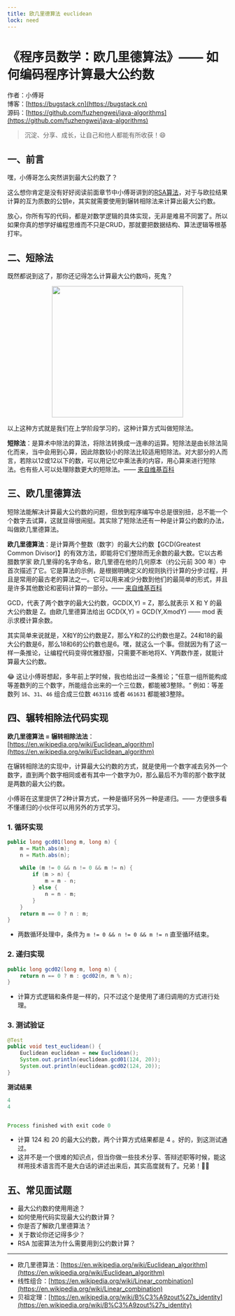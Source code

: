 ```yaml
---
title: 欧几里德算法 euclidean
lock: need
---
```


# 《程序员数学：欧几里德算法》—— 如何编码程序计算最大公约数

作者：小傅哥
<br/>博客：[https://bugstack.cn](https://bugstack.cn)
<br/>源码：[https://github.com/fuzhengwei/java-algorithms](https://github.com/fuzhengwei/java-algorithms)

> 沉淀、分享、成长，让自己和他人都能有所收获！😄

## 一、前言

嘿，小傅哥怎么突然讲到最大公约数了？

这么想你肯定是没有好好阅读前面章节中小傅哥讲到的[RSA算法](https://bugstack.cn/md/algorithm/logic/math/2022-11-20-primality.html)，对于与欧拉结果计算的互为质数的公钥e，其实就需要使用到辗转相除法来计算出最大公约数。

放心，你所有写的代码，都是对数学逻辑的具体实现，无非是难易不同罢了。所以如果你真的想学好编程思维而不只是CRUD，那就要把数据结构、算法逻辑等根基打牢。

## 二、短除法

既然都说到这了，那你还记得怎么计算最大公约数吗，死鬼？

<div align="center">
    <img src="https://bugstack.cn/images/article/algorithm/logic/euclidean-01.png?raw=true" width="300px">
</div>

以上这种方式就是我们在上学阶段学习的，这种计算方式叫做短除法。

**短除法**：是算术中除法的算法，将除法转换成一连串的运算。短除法是由长除法简化而来，当中会用到心算，因此除数较小的除法比较适用短除法。对大部分的人而言，若除以12或12以下的数，可以用记忆中乘法表的内容，用心算来进行短除法。也有些人可以处理除数更大的短除法。—— [来自维基百科](https://zh.wikipedia.org/wiki/%E7%9F%AD%E9%99%A4%E6%B3%95)

## 三、欧几里德算法

短除法能解决计算最大公约数的问题，但放到程序编写中总是很别扭，总不能一个个数字去试算，这就显得很闹挺。其实除了短除法还有一种是计算公约数的办法，叫做欧几里德算法。

**欧几里德算法**：是计算两个整数（数字）的最大公约数【GCD(Greatest Common Divisor)】的有效方法，即能将它们整除而无余数的最大数。它以古希腊数学家 欧几里得的名字命名，欧几里德在他的几何原本（约公元前 300 年）中首次描述了它。它是算法的示例，是根据明确定义的规则执行计算的分步过程，并且是常用的最古老的算法之一。它可以用来减少分数到他们的最简单的形式，并且是许多其他数论和密码计算的一部分。—— [来自维基百科](https://zh.wikipedia.org/wiki/%E7%9F%AD%E9%99%A4%E6%B3%95)

GCD，代表了两个数字的最大公约数，GCD(X,Y) = Z，那么就表示 X 和 Y 的最大公约数是 Z。由欧几里德算法给出 GCD(X,Y) = GCD(Y,XmodY) —— mod 表示求模计算余数。

其实简单来说就是，X和Y的公约数是Z，那么Y和Z的公约数也是Z。24和18的最大公约数是6，那么18和6的公约数也是6。嘿，就这么一个事。但就因为有了这一样一条推论，让编程代码变得优雅舒服，只需要不断地将X、Y两数作差，就能计算最大公约数。

😂 这让小傅哥想起，多年前上学时候，我也给出过一条推论；”任意一组所能构成等差数列的三个数字，所能组合出来的一个三位数，都能被3整除。“ 例如：等差数列 `16`、`31`、`46` 组合成三位数 `463116` 或者 `461631` 都能被3整除。

## 四、辗转相除法代码实现

**欧几里德算法 = 辗转相除法法**：[https://en.wikipedia.org/wiki/Euclidean_algorithm](https://en.wikipedia.org/wiki/Euclidean_algorithm)

在辗转相除法的实现中，计算最大公约数的方式，就是使用一个数字减去另外一个数字，直到两个数字相同或者有其中一个数字为0，那么最后不为零的那个数字就是两数的最大公约数。

小傅哥在这里提供了2种计算方式，一种是循环另外一种是递归。—— 方便很多看不懂递归的小伙伴可以用另外的方式学习。

### 1. 循环实现

```java
public long gcd01(long m, long n) {
    m = Math.abs(m);
    n = Math.abs(n);
    
    while (m != 0 && n != 0 && m != n) {
        if (m > n) {
            m = m - n;
        } else {
            n = n - m;
        }
    }
    return m == 0 ? n : m;
}
```

- 两数循环处理中，条件为 `m != 0 && n != 0 && m != n` 直至循环结束。

### 2. 递归实现

```java
public long gcd02(long m, long n) {
    return n == 0 ? m : gcd02(n, m % n);
}
```

- 计算方式逻辑和条件是一样的，只不过这个是使用了递归调用的方式进行处理。

### 3. 测试验证

```java
@Test
public void test_euclidean() {
    Euclidean euclidean = new Euclidean();
    System.out.println(euclidean.gcd01(124, 20));
    System.out.println(euclidean.gcd02(124, 20));
}
```

**测试结果**

```java
4
4


Process finished with exit code 0
```

- 计算 124 和 20 的最大公约数，两个计算方式结果都是 4 。好的，到这测试通过。
- 这并不是一个很难的知识点，但当你做一些技术分享、答辩述职等时候，能这样用技术语言而不是大白话的讲述出来后，其实高度就有了。兄弟！👬🏻

## 五、常见面试题

- 最大公约数的使用用途？
- 如何使用代码实现最大公约数计算？
- 你是否了解欧几里德算法？
- 关于数论你还记得多少？
- RSA 加密算法为什么需要用到公约数计算？

---

- 欧几里德算法：[https://en.wikipedia.org/wiki/Euclidean_algorithm](https://en.wikipedia.org/wiki/Euclidean_algorithm)
- 线性组合：[https://en.wikipedia.org/wiki/Linear_combination](https://en.wikipedia.org/wiki/Linear_combination)
- 贝祖定理：[https://en.wikipedia.org/wiki/B%C3%A9zout%27s_identity](https://en.wikipedia.org/wiki/B%C3%A9zout%27s_identity)
